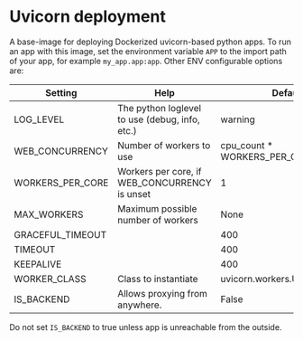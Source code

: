 
# Uvicorn deployment

A base-image for deploying Dockerized uvicorn-based python apps. To run an app
with this image, set the environment variable `APP` to the import path of your
app, for example `my_app.app:app`. Other ENV configurable options are:

| Setting         | Help                                            |Default                       |
|-----------------|-------------------------------------------------|------------------------------|
|LOG_LEVEL        |The python loglevel to use (debug, info, etc.)   |warning                       |
|WEB_CONCURRENCY  |Number of workers to use                         |cpu_count * WORKERS_PER_CORE  |
|WORKERS_PER_CORE |Workers per core, if WEB_CONCURRENCY is unset    |1                             |
|MAX_WORKERS      |Maximum possible number of workers               |None                          |
|GRACEFUL_TIMEOUT |                                                 |400                           |
|TIMEOUT          |                                                 |400                           |
|KEEPALIVE        |                                                 |400                           |
|WORKER_CLASS     |Class to instantiate                             |uvicorn.workers.UvicornWorker |
|IS_BACKEND       |Allows proxying from anywhere.                   |False                         |

Do not set `IS_BACKEND` to true unless app is unreachable from the outside.
